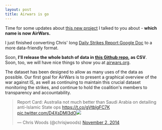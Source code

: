 ```yaml
---
layout: post
title: Airwars is go
---
```


Time for some updates about [this new project](http://blog.basilesimon.fr/2014/11/05/monitoring-airstrikes-against-is/) I talked to you about - **which name is now AirWars.**

I just finished converting Chris' long [Daily Strikes Report Google Doc](https://docs.google.com/document/d/1zZ_frhfmliPKGwCWYRs7hffwahhPamx16CUvBeV2qJc/edit?usp=sharing) to a more data-friendly format. 

Soon, **I'll release the whole batch of data in [this Github repo](https://github.com/basilesimon/airstrikes-is-monitoring), as CSV**. Soon, too, we will have nice things to show you at [airwars.org](http://airwars.org).

The dataset has been designed to allow as many uses of the data as possible. Our first goal for AirWars is to present a graphical overview of the war against IS, as well as continuing to maintain this crucial dataset monitoring the strikes, and continue to hold the coalition's members to transparency and accountability. 

<blockquote class="twitter-tweet" lang="en"><p>Report Card: Australia not much better than Saudi Arabia on detailing anti-Islamic State ops <a href="https://t.co/gVtblgFC7K">https://t.co/gVtblgFC7K</a> <a href="http://t.co/D4XsDMI3dO">pic.twitter.com/D4XsDMI3dO</a><img src="https://pbs.twimg.com/media/B1c-2qrCQAIZuCa.jpg"></p>&mdash; Chris Woods (@chrisjwoods) <a href="https://twitter.com/chrisjwoods/status/528960591390855170">November 2, 2014</a></blockquote>
<script async src="//platform.twitter.com/widgets.js" charset="utf-8"></script>
